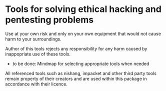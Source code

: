 # Tools for solving ethical hacking and pentesting problems 

Use at your own risk and only on your own equipment that would not cause harm to your surroundings.

Author of this tools rejects any responsibility for any harm caused by inappopriate use of these tools.

* to be done:  Mindmap for selecting appropriate tools when needed

All referenced tools such as nishang, impacket and other third party tools remain property of their creators and are used within this package in accordance with their licence.
